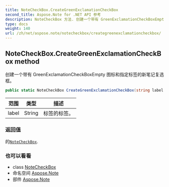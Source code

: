 ```yaml
---
title: NoteCheckBox.CreateGreenExclamationCheckBox
second_title: Aspose.Note for .NET API 参考
description: NoteCheckBox 方法. 创建一个带有 GreenExclamationCheckBoxEmpty 图标和指定标签的新笔记复选框
type: docs
weight: 140
url: /zh/net/aspose.note/notecheckbox/creategreenexclamationcheckbox/
---
```

## NoteCheckBox.CreateGreenExclamationCheckBox method

创建一个带有 GreenExclamationCheckBoxEmpty 图标和指定标签的新笔记复选框。

```csharp
public static NoteCheckBox CreateGreenExclamationCheckBox(string label = "")
```

| 范围 | 类型 | 描述 |
| --- | --- | --- |
| label | String | 标签的标签。 |

### 返回值

的[`NoteCheckBox`](../).

### 也可以看看

* class [NoteCheckBox](../)
* 命名空间 [Aspose.Note](../../notecheckbox/)
* 部件 [Aspose.Note](../../../)


